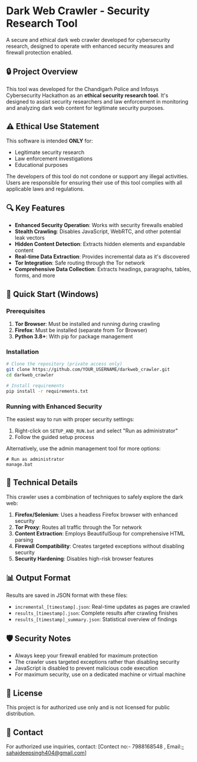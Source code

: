 # Dark Web Crawler - Security Research Tool

A secure and ethical dark web crawler developed for cybersecurity research, designed to operate with enhanced security measures and firewall protection enabled.

## 🔒 Project Overview

This tool was developed for the Chandigarh Police and Infosys Cybersecurity Hackathon as an **ethical security research tool**. It's designed to assist security researchers and law enforcement in monitoring and analyzing dark web content for legitimate security purposes.

## ⚠️ Ethical Use Statement

This software is intended **ONLY** for:
- Legitimate security research
- Law enforcement investigations
- Educational purposes

The developers of this tool do not condone or support any illegal activities. Users are responsible for ensuring their use of this tool complies with all applicable laws and regulations.

## 🔍 Key Features

- **Enhanced Security Operation**: Works with security firewalls enabled
- **Stealth Crawling**: Disables JavaScript, WebRTC, and other potential leak vectors
- **Hidden Content Detection**: Extracts hidden elements and expandable content
- **Real-time Data Extraction**: Provides incremental data as it's discovered
- **Tor Integration**: Safe routing through the Tor network
- **Comprehensive Data Collection**: Extracts headings, paragraphs, tables, forms, and more

## 🚀 Quick Start (Windows)

### Prerequisites

1. **Tor Browser**: Must be installed and running during crawling
2. **Firefox**: Must be installed (separate from Tor Browser)
3. **Python 3.8+**: With pip for package management

### Installation

```bash
# Clone the repository (private access only)
git clone https://github.com/YOUR_USERNAME/darkweb_crawler.git
cd darkweb_crawler

# Install requirements
pip install -r requirements.txt
```

### Running with Enhanced Security

The easiest way to run with proper security settings:

1. Right-click on `SETUP_AND_RUN.bat` and select "Run as administrator"
2. Follow the guided setup process

Alternatively, use the admin management tool for more options:
```
# Run as administrator
manage.bat
```

## 🔧 Technical Details

This crawler uses a combination of techniques to safely explore the dark web:

1. **Firefox/Selenium**: Uses a headless Firefox browser with enhanced security
2. **Tor Proxy**: Routes all traffic through the Tor network
3. **Content Extraction**: Employs BeautifulSoup for comprehensive HTML parsing
4. **Firewall Compatibility**: Creates targeted exceptions without disabling security
5. **Security Hardening**: Disables high-risk browser features

## 📊 Output Format

Results are saved in JSON format with these files:
- `incremental_[timestamp].json`: Real-time updates as pages are crawled
- `results_[timestamp].json`: Complete results after crawling finishes
- `results_[timestamp]_summary.json`: Statistical overview of findings

## 🛡️ Security Notes

- Always keep your firewall enabled for maximum protection
- The crawler uses targeted exceptions rather than disabling security
- JavaScript is disabled to prevent malicious code execution
- For maximum security, use on a dedicated machine or virtual machine

## 📝 License

This project is for authorized use only and is not licensed for public distribution.

## 📧 Contact

For authorized use inquiries, contact: [Contect no:- 7988168548   ,   Email:-sahajdeepsingh404@gmail.com] 
